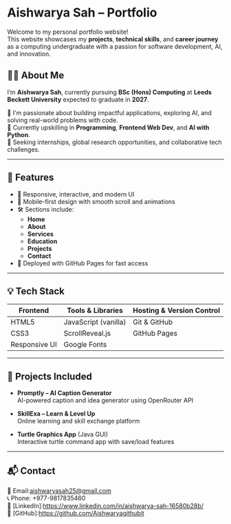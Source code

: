 # Aishwarya Sah – Portfolio

Welcome to my personal portfolio website!  
This website showcases my **projects**, **technical skills**, and **career journey** as a computing undergraduate with a passion for software development, AI, and innovation.

## 👩‍💻 About Me

I’m **Aishwarya Sah**, currently pursuing **BSc (Hons) Computing** at **Leeds Beckett University** expected to graduate in **2027**.

🔭 I'm passionate about building impactful applications, exploring AI, and solving real-world problems with code.  
🌱 Currently upskilling in  **Programming**, **Frontend Web Dev**, and **AI with Python**.  
🎯 Seeking internships, global research opportunities, and collaborative tech challenges.

---

## 🚀 Features

- 🎨 Responsive, interactive, and modern UI
- 📱 Mobile-first design with smooth scroll and animations
- 🛠️ Sections include:
  - **Home**
  - **About**
  - **Services**
  - **Education**
  - **Projects**
  - **Contact**
- 💾 Deployed with GitHub Pages for fast access

---

## 💡 Tech Stack

| Frontend      | Tools & Libraries     | Hosting & Version Control |
|---------------|-----------------------|----------------------------|
| HTML5         | JavaScript (vanilla)  | Git & GitHub               |
| CSS3          | ScrollReveal.js       | GitHub Pages               |
| Responsive UI | Google Fonts          |                            |

---

## 📌 Projects Included

- **Promptly – AI Caption Generator**  
  AI-powered caption and idea generator using OpenRouter API

- **SkillExa – Learn & Level Up**  
  Online learning and skill exchange platform

- **Turtle Graphics App** (Java GUI)  
  Interactive turtle command app with save/load features


---

## 📬 Contact

📧 Email:aishwaryasah25@gmail.com  
📞 Phone: +977-9817835460   
🔗 [LinkedIn]:https://www.linkedin.com/in/aishwarya-sah-16580b28b/  
🔗 [GitHub]:https://github.com/Aishwaryagithubit


